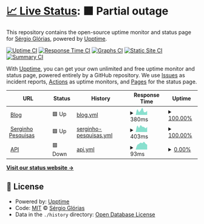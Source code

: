 # [📈 Live Status](https://ups.serginho.dev): <!--live status--> **🟧 Partial outage**

This repository contains the open-source uptime monitor and status page for [Sérgio Glórias](https://ups.serginho.dev), powered by [Upptime](https://github.com/upptime/upptime).

[![Uptime CI](https://github.com/SergioGlorias/uptimeStatus/workflows/Uptime%20CI/badge.svg)](https://github.com/SergioGlorias/uptimeStatus/actions?query=workflow%3A%22Uptime+CI%22)
[![Response Time CI](https://github.com/SergioGlorias/uptimeStatus/workflows/Response%20Time%20CI/badge.svg)](https://github.com/SergioGlorias/uptimeStatus/actions?query=workflow%3A%22Response+Time+CI%22)
[![Graphs CI](https://github.com/SergioGlorias/uptimeStatus/workflows/Graphs%20CI/badge.svg)](https://github.com/SergioGlorias/uptimeStatus/actions?query=workflow%3A%22Graphs+CI%22)
[![Static Site CI](https://github.com/SergioGlorias/uptimeStatus/workflows/Static%20Site%20CI/badge.svg)](https://github.com/SergioGlorias/uptimeStatus/actions?query=workflow%3A%22Static+Site+CI%22)
[![Summary CI](https://github.com/SergioGlorias/uptimeStatus/workflows/Summary%20CI/badge.svg)](https://github.com/SergioGlorias/uptimeStatus/actions?query=workflow%3A%22Summary+CI%22)

With [Upptime](https://upptime.js.org), you can get your own unlimited and free uptime monitor and status page, powered entirely by a GitHub repository. We use [Issues](https://github.com/SergioGlorias/uptimeStatus/issues) as incident reports, [Actions](https://github.com/SergioGlorias/uptimeStatus/actions) as uptime monitors, and [Pages](https://ups.serginho.dev) for the status page.

<!--start: status pages-->
<!-- This summary is generated by Upptime (https://github.com/upptime/upptime) -->
<!-- Do not edit this manually, your changes will be overwritten -->
<!-- prettier-ignore -->
| URL | Status | History | Response Time | Uptime |
| --- | ------ | ------- | ------------- | ------ |
| <img alt="" src="https://icons.duckduckgo.com/ip3/serginho.dev.ico" height="13"> [Blog](https://serginho.dev/) | 🟩 Up | [blog.yml](https://github.com/SergioGlorias/uptimeStatus/commits/HEAD/history/blog.yml) | <details><summary><img alt="Response time graph" src="./graphs/blog/response-time-week.png" height="20"> 380ms</summary><br><a href="https://ups.serginho.dev/history/blog"><img alt="Response time 329" src="https://img.shields.io/endpoint?url=https%3A%2F%2Fraw.githubusercontent.com%2FSergioGlorias%2FuptimeStatus%2FHEAD%2Fapi%2Fblog%2Fresponse-time.json"></a><br><a href="https://ups.serginho.dev/history/blog"><img alt="24-hour response time 358" src="https://img.shields.io/endpoint?url=https%3A%2F%2Fraw.githubusercontent.com%2FSergioGlorias%2FuptimeStatus%2FHEAD%2Fapi%2Fblog%2Fresponse-time-day.json"></a><br><a href="https://ups.serginho.dev/history/blog"><img alt="7-day response time 380" src="https://img.shields.io/endpoint?url=https%3A%2F%2Fraw.githubusercontent.com%2FSergioGlorias%2FuptimeStatus%2FHEAD%2Fapi%2Fblog%2Fresponse-time-week.json"></a><br><a href="https://ups.serginho.dev/history/blog"><img alt="30-day response time 311" src="https://img.shields.io/endpoint?url=https%3A%2F%2Fraw.githubusercontent.com%2FSergioGlorias%2FuptimeStatus%2FHEAD%2Fapi%2Fblog%2Fresponse-time-month.json"></a><br><a href="https://ups.serginho.dev/history/blog"><img alt="1-year response time 329" src="https://img.shields.io/endpoint?url=https%3A%2F%2Fraw.githubusercontent.com%2FSergioGlorias%2FuptimeStatus%2FHEAD%2Fapi%2Fblog%2Fresponse-time-year.json"></a></details> | <details><summary><a href="https://ups.serginho.dev/history/blog">100.00%</a></summary><a href="https://ups.serginho.dev/history/blog"><img alt="All-time uptime 96.53%" src="https://img.shields.io/endpoint?url=https%3A%2F%2Fraw.githubusercontent.com%2FSergioGlorias%2FuptimeStatus%2FHEAD%2Fapi%2Fblog%2Fuptime.json"></a><br><a href="https://ups.serginho.dev/history/blog"><img alt="24-hour uptime 100.00%" src="https://img.shields.io/endpoint?url=https%3A%2F%2Fraw.githubusercontent.com%2FSergioGlorias%2FuptimeStatus%2FHEAD%2Fapi%2Fblog%2Fuptime-day.json"></a><br><a href="https://ups.serginho.dev/history/blog"><img alt="7-day uptime 100.00%" src="https://img.shields.io/endpoint?url=https%3A%2F%2Fraw.githubusercontent.com%2FSergioGlorias%2FuptimeStatus%2FHEAD%2Fapi%2Fblog%2Fuptime-week.json"></a><br><a href="https://ups.serginho.dev/history/blog"><img alt="30-day uptime 77.14%" src="https://img.shields.io/endpoint?url=https%3A%2F%2Fraw.githubusercontent.com%2FSergioGlorias%2FuptimeStatus%2FHEAD%2Fapi%2Fblog%2Fuptime-month.json"></a><br><a href="https://ups.serginho.dev/history/blog"><img alt="1-year uptime 96.53%" src="https://img.shields.io/endpoint?url=https%3A%2F%2Fraw.githubusercontent.com%2FSergioGlorias%2FuptimeStatus%2FHEAD%2Fapi%2Fblog%2Fuptime-year.json"></a></details>
| <img alt="" src="https://icons.duckduckgo.com/ip3/search.serginho.dev.ico" height="13"> [Serginho Pesquisas](https://search.serginho.dev/) | 🟩 Up | [serginho-pesquisas.yml](https://github.com/SergioGlorias/uptimeStatus/commits/HEAD/history/serginho-pesquisas.yml) | <details><summary><img alt="Response time graph" src="./graphs/serginho-pesquisas/response-time-week.png" height="20"> 403ms</summary><br><a href="https://ups.serginho.dev/history/serginho-pesquisas"><img alt="Response time 390" src="https://img.shields.io/endpoint?url=https%3A%2F%2Fraw.githubusercontent.com%2FSergioGlorias%2FuptimeStatus%2FHEAD%2Fapi%2Fserginho-pesquisas%2Fresponse-time.json"></a><br><a href="https://ups.serginho.dev/history/serginho-pesquisas"><img alt="24-hour response time 384" src="https://img.shields.io/endpoint?url=https%3A%2F%2Fraw.githubusercontent.com%2FSergioGlorias%2FuptimeStatus%2FHEAD%2Fapi%2Fserginho-pesquisas%2Fresponse-time-day.json"></a><br><a href="https://ups.serginho.dev/history/serginho-pesquisas"><img alt="7-day response time 403" src="https://img.shields.io/endpoint?url=https%3A%2F%2Fraw.githubusercontent.com%2FSergioGlorias%2FuptimeStatus%2FHEAD%2Fapi%2Fserginho-pesquisas%2Fresponse-time-week.json"></a><br><a href="https://ups.serginho.dev/history/serginho-pesquisas"><img alt="30-day response time 398" src="https://img.shields.io/endpoint?url=https%3A%2F%2Fraw.githubusercontent.com%2FSergioGlorias%2FuptimeStatus%2FHEAD%2Fapi%2Fserginho-pesquisas%2Fresponse-time-month.json"></a><br><a href="https://ups.serginho.dev/history/serginho-pesquisas"><img alt="1-year response time 390" src="https://img.shields.io/endpoint?url=https%3A%2F%2Fraw.githubusercontent.com%2FSergioGlorias%2FuptimeStatus%2FHEAD%2Fapi%2Fserginho-pesquisas%2Fresponse-time-year.json"></a></details> | <details><summary><a href="https://ups.serginho.dev/history/serginho-pesquisas">100.00%</a></summary><a href="https://ups.serginho.dev/history/serginho-pesquisas"><img alt="All-time uptime 99.81%" src="https://img.shields.io/endpoint?url=https%3A%2F%2Fraw.githubusercontent.com%2FSergioGlorias%2FuptimeStatus%2FHEAD%2Fapi%2Fserginho-pesquisas%2Fuptime.json"></a><br><a href="https://ups.serginho.dev/history/serginho-pesquisas"><img alt="24-hour uptime 100.00%" src="https://img.shields.io/endpoint?url=https%3A%2F%2Fraw.githubusercontent.com%2FSergioGlorias%2FuptimeStatus%2FHEAD%2Fapi%2Fserginho-pesquisas%2Fuptime-day.json"></a><br><a href="https://ups.serginho.dev/history/serginho-pesquisas"><img alt="7-day uptime 100.00%" src="https://img.shields.io/endpoint?url=https%3A%2F%2Fraw.githubusercontent.com%2FSergioGlorias%2FuptimeStatus%2FHEAD%2Fapi%2Fserginho-pesquisas%2Fuptime-week.json"></a><br><a href="https://ups.serginho.dev/history/serginho-pesquisas"><img alt="30-day uptime 100.00%" src="https://img.shields.io/endpoint?url=https%3A%2F%2Fraw.githubusercontent.com%2FSergioGlorias%2FuptimeStatus%2FHEAD%2Fapi%2Fserginho-pesquisas%2Fuptime-month.json"></a><br><a href="https://ups.serginho.dev/history/serginho-pesquisas"><img alt="1-year uptime 99.81%" src="https://img.shields.io/endpoint?url=https%3A%2F%2Fraw.githubusercontent.com%2FSergioGlorias%2FuptimeStatus%2FHEAD%2Fapi%2Fserginho-pesquisas%2Fuptime-year.json"></a></details>
| <img alt="" src="https://icons.duckduckgo.com/ip3/api.serginho.dev.ico" height="13"> [API](https://api.serginho.dev/) | 🟥 Down | [api.yml](https://github.com/SergioGlorias/uptimeStatus/commits/HEAD/history/api.yml) | <details><summary><img alt="Response time graph" src="./graphs/api/response-time-week.png" height="20"> 93ms</summary><br><a href="https://ups.serginho.dev/history/api"><img alt="Response time 186" src="https://img.shields.io/endpoint?url=https%3A%2F%2Fraw.githubusercontent.com%2FSergioGlorias%2FuptimeStatus%2FHEAD%2Fapi%2Fapi%2Fresponse-time.json"></a><br><a href="https://ups.serginho.dev/history/api"><img alt="24-hour response time 74" src="https://img.shields.io/endpoint?url=https%3A%2F%2Fraw.githubusercontent.com%2FSergioGlorias%2FuptimeStatus%2FHEAD%2Fapi%2Fapi%2Fresponse-time-day.json"></a><br><a href="https://ups.serginho.dev/history/api"><img alt="7-day response time 93" src="https://img.shields.io/endpoint?url=https%3A%2F%2Fraw.githubusercontent.com%2FSergioGlorias%2FuptimeStatus%2FHEAD%2Fapi%2Fapi%2Fresponse-time-week.json"></a><br><a href="https://ups.serginho.dev/history/api"><img alt="30-day response time 98" src="https://img.shields.io/endpoint?url=https%3A%2F%2Fraw.githubusercontent.com%2FSergioGlorias%2FuptimeStatus%2FHEAD%2Fapi%2Fapi%2Fresponse-time-month.json"></a><br><a href="https://ups.serginho.dev/history/api"><img alt="1-year response time 186" src="https://img.shields.io/endpoint?url=https%3A%2F%2Fraw.githubusercontent.com%2FSergioGlorias%2FuptimeStatus%2FHEAD%2Fapi%2Fapi%2Fresponse-time-year.json"></a></details> | <details><summary><a href="https://ups.serginho.dev/history/api">0.00%</a></summary><a href="https://ups.serginho.dev/history/api"><img alt="All-time uptime 47.73%" src="https://img.shields.io/endpoint?url=https%3A%2F%2Fraw.githubusercontent.com%2FSergioGlorias%2FuptimeStatus%2FHEAD%2Fapi%2Fapi%2Fuptime.json"></a><br><a href="https://ups.serginho.dev/history/api"><img alt="24-hour uptime 0.00%" src="https://img.shields.io/endpoint?url=https%3A%2F%2Fraw.githubusercontent.com%2FSergioGlorias%2FuptimeStatus%2FHEAD%2Fapi%2Fapi%2Fuptime-day.json"></a><br><a href="https://ups.serginho.dev/history/api"><img alt="7-day uptime 0.00%" src="https://img.shields.io/endpoint?url=https%3A%2F%2Fraw.githubusercontent.com%2FSergioGlorias%2FuptimeStatus%2FHEAD%2Fapi%2Fapi%2Fuptime-week.json"></a><br><a href="https://ups.serginho.dev/history/api"><img alt="30-day uptime 7.96%" src="https://img.shields.io/endpoint?url=https%3A%2F%2Fraw.githubusercontent.com%2FSergioGlorias%2FuptimeStatus%2FHEAD%2Fapi%2Fapi%2Fuptime-month.json"></a><br><a href="https://ups.serginho.dev/history/api"><img alt="1-year uptime 47.73%" src="https://img.shields.io/endpoint?url=https%3A%2F%2Fraw.githubusercontent.com%2FSergioGlorias%2FuptimeStatus%2FHEAD%2Fapi%2Fapi%2Fuptime-year.json"></a></details>

<!--end: status pages-->

[**Visit our status website →**](https://ups.serginho.dev)

## 📄 License

- Powered by: [Upptime](https://github.com/upptime/upptime)
- Code: [MIT](./LICENSE) © [Sérgio Glórias](https://ups.serginho.dev)
- Data in the `./history` directory: [Open Database License](https://opendatacommons.org/licenses/odbl/1-0/)
